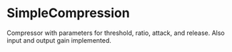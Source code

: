 # SimpleCompression
 Compressor with parameters for threshold, ratio, attack, and release. Also input and output gain implemented.

